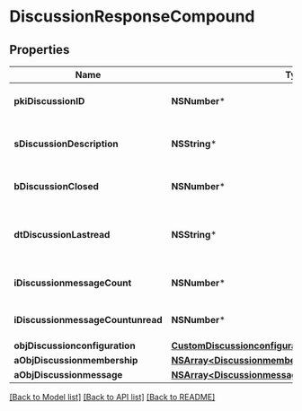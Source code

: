# DiscussionResponseCompound

## Properties
Name | Type | Description | Notes
------------ | ------------- | ------------- | -------------
**pkiDiscussionID** | **NSNumber*** | The unique ID of the Discussion | 
**sDiscussionDescription** | **NSString*** | The description of the Discussion | 
**bDiscussionClosed** | **NSNumber*** | Whether if it&#39;s an closed | 
**dtDiscussionLastread** | **NSString*** | The date the Discussion was last read | [optional] 
**iDiscussionmessageCount** | **NSNumber*** | The count of Attachment. | 
**iDiscussionmessageCountunread** | **NSNumber*** | The count of Attachment. | 
**objDiscussionconfiguration** | [**CustomDiscussionconfigurationResponse***](CustomDiscussionconfigurationResponse.md) |  | [optional] 
**aObjDiscussionmembership** | [**NSArray&lt;DiscussionmembershipResponseCompound&gt;***](DiscussionmembershipResponseCompound.md) |  | 
**aObjDiscussionmessage** | [**NSArray&lt;DiscussionmessageResponseCompound&gt;***](DiscussionmessageResponseCompound.md) |  | 

[[Back to Model list]](../README.md#documentation-for-models) [[Back to API list]](../README.md#documentation-for-api-endpoints) [[Back to README]](../README.md)


